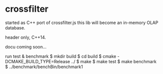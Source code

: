 # crossfilter
started as C++ port of crossfilter.js this lib will become an in-memory OLAP database.

header only, C++14.

docu coming soon...

run test & benchmark
$ mkdir build
$ cd build
$ cmake -DCMAKE_BUILD_TYPE=Release ../
$ make
$ make test
$ make benchmark
$ ../benchmark/benchBin/benchmark1

